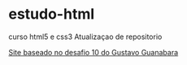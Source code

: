 # estudo-html
curso html5 e css3
Atualizaçao de repositorio


<a href="https://hudsondev0.github.io/estudo-html/exercicios/desafio-10-pratica/index.html">Site baseado no desafio 10 do Gustavo Guanabara</a>